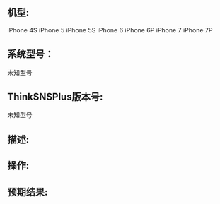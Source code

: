 <!-- 标题编写规范
  1. 结构为【位置页面说明】：功能说明，功能补充说明
  2. 位置页面说明也可以是功能模块说明
  -->
## 机型: 
<!-- 删除不对应的机型 -->
iPhone 4S
iPhone 5
iPhone 5S
iPhone 6
iPhone 6P
iPhone 7
iPhone 7P

## 系统型号：
<!-- 记录对应的系统型号,例如 iOS 10.1 -->
未知型号

## ThinkSNSPlus版本号:
<!-- 版本号请查看发布页面记录版本号，或者设置页面 -->
未知型号

## 描述:
<!-- 具体描述 -->
<!-- 预期结果 -->

## 操作:
<!-- 前置步奏 -->
<!-- 详细操作 -->

## 预期结果:
<!-- 预期结果简要描述 -->

<!-- 注意： -->
<!-- 如果该问题测试确定修复后，关闭对应的问题，为 issues 添加【已修复】标签，置空project选项，同时不要删除对应的【BUG】标签 -->
